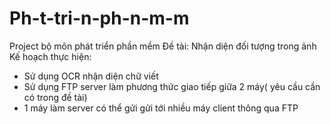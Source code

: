# Ph-t-tri-n-ph-n-m-m
Project bộ môn phát triển phần mềm
Đề tài: Nhận diện đối tượng trong ảnh
Kế hoạch thực hiện:
+ Sử dụng OCR nhận diện chữ viết 
+ Sử dụng FTP server làm phương thức giao tiếp giữa 2 máy( yêu cầu cần có trong đề tài)
+ 1 máy làm server có thể gửi gửi tới nhiều máy client thông qua FTP
